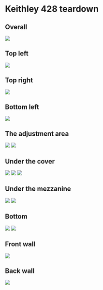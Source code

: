 # Keithley 428 teardown

## Overall

<img src="images/Overall.jpg">

## Top left

<img src="images/Top-left.jpg">

## Top right

<img src="images/Top-right.jpg">

## Bottom left

<img src="images/Bottom-left.jpg">

## The adjustment area

<img src="images/Adjustment-area.jpg">

<img src="images/Adjustment-area-perspective.jpg">

## Under the cover

<img src="images/Under-the-cover.jpg">

<img src="images/Under-the-cover-close.jpg">

<img src="images/Under-the-cover-perspective.jpg">

## Under the mezzanine

<img src="images/Under-the-mezzanine-left.jpg">

<img src="images/Under-the-mezzanine-right.jpg">

## Bottom

<img src="images/Bottom.jpg">

<img src="images/Bottom-under-the-shield.jpg">

## Front wall

<img src="images/Front-wall.jpg">

## Back wall

<img src="images/Back-wall.jpg">